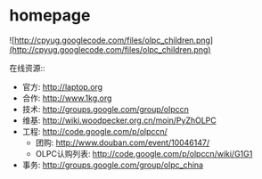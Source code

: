 # homepage #
![http://cpyug.googlecode.com/files/olpc_children.png](http://cpyug.googlecode.com/files/olpc_children.png)

在线资源::
  * 官方: http://laptop.org
  * 合作: http://www.1kg.org
  * 技术: http://groups.google.com/group/olpccn
  * 维基: http://wiki.woodpecker.org.cn/moin/PyZhOLPC
  * 工程: http://code.google.com/p/olpccn/
    * 团购: http://www.douban.com/event/10046147/
    * OLPC认购列表: http://code.google.com/p/olpccn/wiki/G1G1
  * 事务: http://groups.google.com/group/olpc_china